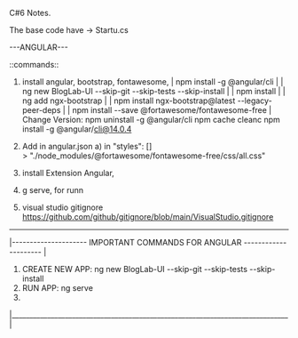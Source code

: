C#6 Notes.

The base code have -> Startu.cs


---ANGULAR---

::commands::
1. install angular, bootstrap, fontawesome, 
|   npm install -g @angular/cli |
|   ng new BlogLab-UI --skip-git --skip-tests --skip-install |
|   npm install         |
|   ng add ngx-bootstrap   |
|   npm install ngx-bootstrap@latest --legacy-peer-deps |
|   npm install --save @fortawesome/fontawesome-free |
Change Version:
npm uninstall -g @angular/cli
npm cache cleanc
npm install -g @angular/cli@14.0.4

2. Add in angular.json
    a) in   "styles": []     
        > "./node_modules/@fortawesome/fontawesome-free/css/all.css"

3. install Extension Angular,
4. g serve, for runn
5. visual studio gitignore
    https://github.com/github/gitignore/blob/main/VisualStudio.gitignore




________________________________________________________________________________
|--------------------- IMPORTANT COMMANDS FOR ANGULAR ---------------------    |

1. CREATE NEW APP:
    ng new BlogLab-UI --skip-git --skip-tests --skip-install
2. RUN APP:
    ng serve
3. 


|______________________________________________________________________________|